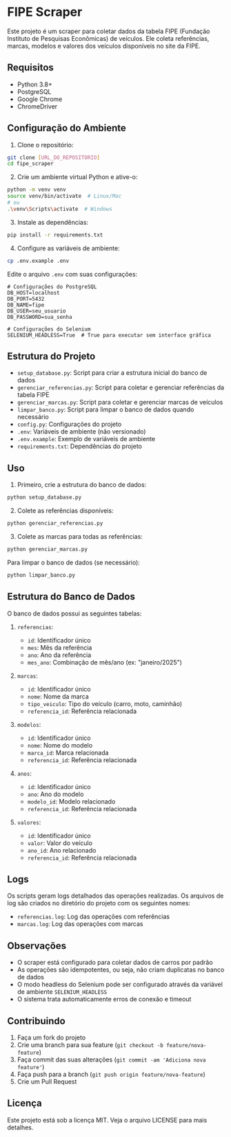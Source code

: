 # FIPE Scraper

Este projeto é um scraper para coletar dados da tabela FIPE (Fundação Instituto de Pesquisas Econômicas) de veículos. Ele coleta referências, marcas, modelos e valores dos veículos disponíveis no site da FIPE.

## Requisitos

- Python 3.8+
- PostgreSQL
- Google Chrome
- ChromeDriver

## Configuração do Ambiente

1. Clone o repositório:
```bash
git clone [URL_DO_REPOSITORIO]
cd fipe_scraper
```

2. Crie um ambiente virtual Python e ative-o:
```bash
python -m venv venv
source venv/bin/activate  # Linux/Mac
# ou
.\venv\Scripts\activate  # Windows
```

3. Instale as dependências:
```bash
pip install -r requirements.txt
```

4. Configure as variáveis de ambiente:
```bash
cp .env.example .env
```
Edite o arquivo `.env` com suas configurações:
```
# Configurações do PostgreSQL
DB_HOST=localhost
DB_PORT=5432
DB_NAME=fipe
DB_USER=seu_usuario
DB_PASSWORD=sua_senha

# Configurações do Selenium
SELENIUM_HEADLESS=True  # True para executar sem interface gráfica
```

## Estrutura do Projeto

- `setup_database.py`: Script para criar a estrutura inicial do banco de dados
- `gerenciar_referencias.py`: Script para coletar e gerenciar referências da tabela FIPE
- `gerenciar_marcas.py`: Script para coletar e gerenciar marcas de veículos
- `limpar_banco.py`: Script para limpar o banco de dados quando necessário
- `config.py`: Configurações do projeto
- `.env`: Variáveis de ambiente (não versionado)
- `.env.example`: Exemplo de variáveis de ambiente
- `requirements.txt`: Dependências do projeto

## Uso

1. Primeiro, crie a estrutura do banco de dados:
```bash
python setup_database.py
```

2. Colete as referências disponíveis:
```bash
python gerenciar_referencias.py
```

3. Colete as marcas para todas as referências:
```bash
python gerenciar_marcas.py
```

Para limpar o banco de dados (se necessário):
```bash
python limpar_banco.py
```

## Estrutura do Banco de Dados

O banco de dados possui as seguintes tabelas:

1. `referencias`:
   - `id`: Identificador único
   - `mes`: Mês da referência
   - `ano`: Ano da referência
   - `mes_ano`: Combinação de mês/ano (ex: "janeiro/2025")

2. `marcas`:
   - `id`: Identificador único
   - `nome`: Nome da marca
   - `tipo_veiculo`: Tipo do veículo (carro, moto, caminhão)
   - `referencia_id`: Referência relacionada

3. `modelos`:
   - `id`: Identificador único
   - `nome`: Nome do modelo
   - `marca_id`: Marca relacionada
   - `referencia_id`: Referência relacionada

4. `anos`:
   - `id`: Identificador único
   - `ano`: Ano do modelo
   - `modelo_id`: Modelo relacionado
   - `referencia_id`: Referência relacionada

5. `valores`:
   - `id`: Identificador único
   - `valor`: Valor do veículo
   - `ano_id`: Ano relacionado
   - `referencia_id`: Referência relacionada

## Logs

Os scripts geram logs detalhados das operações realizadas. Os arquivos de log são criados no diretório do projeto com os seguintes nomes:
- `referencias.log`: Log das operações com referências
- `marcas.log`: Log das operações com marcas

## Observações

- O scraper está configurado para coletar dados de carros por padrão
- As operações são idempotentes, ou seja, não criam duplicatas no banco de dados
- O modo headless do Selenium pode ser configurado através da variável de ambiente `SELENIUM_HEADLESS`
- O sistema trata automaticamente erros de conexão e timeout

## Contribuindo

1. Faça um fork do projeto
2. Crie uma branch para sua feature (`git checkout -b feature/nova-feature`)
3. Faça commit das suas alterações (`git commit -am 'Adiciona nova feature'`)
4. Faça push para a branch (`git push origin feature/nova-feature`)
5. Crie um Pull Request

## Licença

Este projeto está sob a licença MIT. Veja o arquivo LICENSE para mais detalhes. 